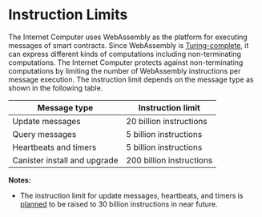 # Instruction Limits

The Internet Computer uses WebAssembly as the platform for executing messages of smart contracts.
Since WebAssembly is [Turing-complete](https://en.wikipedia.org/wiki/Turing_completeness), it can express different kinds of computations including non-terminating computations.
The Internet Computer protects against non-terminating computations by limiting the number of WebAssembly instructions per message execution.
The instruction limit depends on the message type as shown in the following table.

| Message type                 | Instruction limit        |
|------------------------------|--------------------------|
| Update messages              | 20 billion instructions  |
| Query messages               | 5 billion instructions   |
| Heartbeats and timers        | 5 billion instructions   |
| Canister install and upgrade | 200 billion instructions |

**Notes:**
* The instruction limit for update messages, heartbeats, and timers is [planned](https://forum.dfinity.org/t/deterministic-time-slicing/10635) to be raised to 30 billion instructions in near future.
